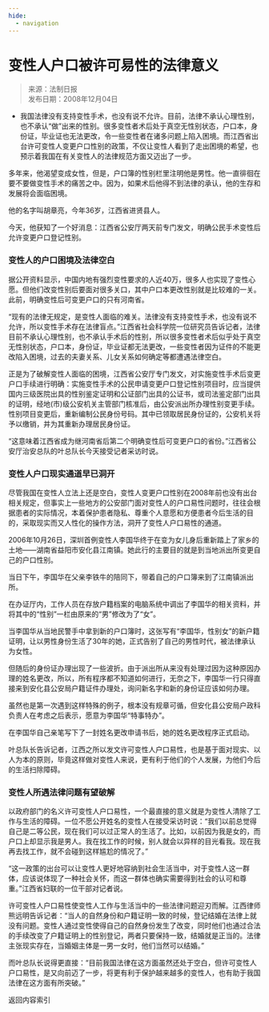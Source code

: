 ```yaml
---
hide:
  - navigation
---
```


<!-- https://news.sohu.com/20081204/n261009555.shtml -->

# 变性人户口被许可易性的法律意义

> 来源：法制日报  
> 发布日期：2008年12月04日

- 我国法律没有支持变性手术，也没有说不允许。目前，法律不承认心理性别，也不承认“做”出来的性别。很多变性者术后处于真空无性别状态，户口本，身份证，毕业证也无法更改，令一些变性者在诸多问题上陷入困境。而江西省出台许可变性人变更户口性别的政策，不仅让变性人看到了走出困境的希望，也预示着我国在有关变性人的法律规范方面又迈出了一步。

多年来，他渴望变成女性，但是，户口簿的性别栏里注明他是男性。他一直徘徊在要不要做变性手术的痛苦之中。因为，如果术后他得不到法律的承认，他的生存和发展将会面临困境。

他的名字叫胡章亮，今年36岁，江西省进贤县人。

今天，他获知了一个好消息：江西省公安厅两天前专门发文，明确公民手术变性后允许变更户口登记性别。

### 变性人的户口困境及法律空白

据公开资料显示，中国内地有强烈变性要求的人近40万，很多人也实现了变性心愿。但他们改变性别后要面对很多关口，其中户口本更改性别就是比较难的一关。此前，明确变性后可变更户口的只有河南省。

“现有的法律无规定，是变性人面临的难关。法律没有支持变性手术，也没有说不允许，所以变性手术存在法律盲点。”江西省社会科学院一位研究员告诉记者，法律目前不承认心理性别，也不承认手术后的性别，所以很多变性者术后似乎处于真空无性别状态，户口本，身份证，毕业证都无法更改，一些变性者因为证件的不能更改陷入困境，过去的夫妻关系、儿女关系如何确定等都遭遇法律空白。

正是为了破解变性人面临的困境，江西省公安厅专门发文，对实施变性手术后变更户口手续进行明确：实施变性手术的公民申请变更户口登记性别项目时，应当提供国内三级医院出具的性别鉴定证明和公证部门出具的公证书，或司法鉴定部门出具的证明，经地(市)级公安机关主管部门核准后，由公安派出所办理性别变更手续。性别项目变更后，重新编制公民身份号码。其中已领取居民身份证的，公安机关将予以缴销，并为其重新办理居民身份证。

“这意味着江西省成为继河南省后第二个明确变性后可变更户口的省份。”江西省公安厅治安总队的叶总队长今天接受记者采访时说。

### 变性人户口现实通道早已洞开

尽管我国在变性人立法上还是空白，变性人变更户口性别在2008年前也没有出台相关规定，但事实上一些地方的公安部门面对变性人的户口易性问题时，往往会根据患者的实际情况，本着保护患者隐私、尊重个人意愿和方便患者今后生活的目的，采取现实而又人性化的操作方法，洞开了变性人户口易性的通道。

2006年10月26日，深圳首例变性人李国华终于在变为女儿身后重新踏上了家乡的土地——湖南省益阳市安化县江南镇。她此行的主要目的就是到当地派出所变更自己的户口性别。

当日下午，李国华在父亲李铁牛的陪同下，带着自己的户口簿来到了江南镇派出所。

在办证厅内，工作人员在存放户籍档案的电脑系统中调出了李国华的相关资料，并将其中的“性别”一栏由原来的“男”修改为了“女”。

当李国华从当地民警手中拿到新的户口簿时，这张写有“李国华，性别女”的新户籍证明，让以男性身份生活了30年的她，正式告别了自己的男性时代，被法律承认为女性。

但随后的身份证办理出现了一些波折。由于派出所从来没有处理过因为这种原因办理的姓名更改，所以，所有程序都不知道如何进行，无奈之下，李国华一行只得直接来到安化县公安局户籍证件办理处，询问新名字和新的身份证应该如何办理。

虽然也是第一次遇到这样特殊的例子，根本没有规章可循，但安化县公安局户政科负责人在考虑之后表示，愿意为李国华“特事特办”。

在李国华自己亲笔写下了一封姓名更改申请书后，她的姓名更改程序正式启动。

叶总队长告诉记者，江西之所以发文许可变性人户口易性，也是基于面对现实、以人为本的原则，毕竟这样做对变性人来说，更有利于他们的个人发展，为他们今后的生活扫除障碍。

### 变性人所遇法律问题有望破解

以政府部门的名义许可变性人户口易性，一个最直接的意义就是为变性人清除了工作与生活的障碍。一位不愿公开姓名的变性人在接受采访时说：“我们以前总觉得自己是二等公民，现在我们可以过正常人的生活了。比如，以前因为我是女的，而户口上却显示我是男人。我在找工作的时候，别人就会以异样的目光看我。现在我再去找工作，就不会碰到这样尴尬的情况了。”

“这一政策的出台可以让变性人更好地容纳到社会生活当中，对于变性人这一群体，应该说体现了一种社会关怀，而这一群体也确实需要得到社会的认可和尊重。”江西省妇联的一位干部对记者说。

许可变性人户口易性使变性人工作与生活当中的一些法律问题迎刃而解。江西律师熊远明告诉记者：“当人的自然身份和户籍证明一致的时候，登记结婚在法律上就没有问题。变性人通过变性使得自己的自然身份发生了改变，同时他们也通过合法的手续改变了户籍证明上的性别登记，两者只要保持一致，结婚就是正当的。法律主张现实存在，当婚姻主体是一男一女时，他们当然可以结婚。”

而叶总队长说得更直接：“目前我国法律在这方面虽然还处于空白，但许可变性人户口易性，是又向前迈了一步，将更有利于保护越来越多的变性人，也有助于我国法律在这方面有所突破。”

<a class="md-button" onclick="goBack()">返回内容索引</a>

<script>
function goBack() {
  const domain = window.location.origin;
  const ref = document.referrer;
  if (ref.indexOf(domain) === 0 && window.history.length > 1) {
    window.history.back();
  } else {
    window.location.href = '../../';
  }
}
</script>
